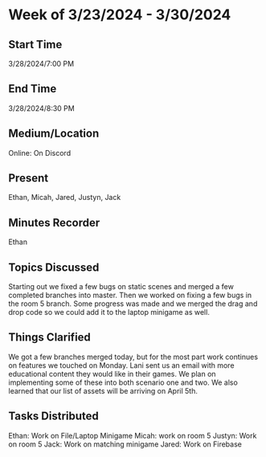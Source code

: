 # Week of 3/23/2024 - 3/30/2024

## Start Time
3/28/2024/7:00 PM

## End Time
3/28/2024/8:30 PM

## Medium/Location
Online: On Discord

## Present
Ethan, Micah, Jared, Justyn, Jack

## Minutes Recorder
Ethan

## Topics Discussed
Starting out we fixed a few bugs on static scenes and merged a few completed branches into master. Then we worked on fixing a few bugs in the room 5 branch. Some progress was made and we merged the drag and drop code
so we could add it to the laptop minigame as well.

## Things Clarified
We got a few branches merged today, but for the most part work continues on features we touched on Monday. Lani sent us an email with more educational content they would like in their games. We plan on implementing some 
of these into both scenario one and two. We also learned that our list of assets will be arriving on April 5th.

## Tasks Distributed
Ethan: Work on File/Laptop Minigame
Micah: work on room 5
Justyn: Work on room 5
Jack: Work on matching minigame
Jared: Work on Firebase
